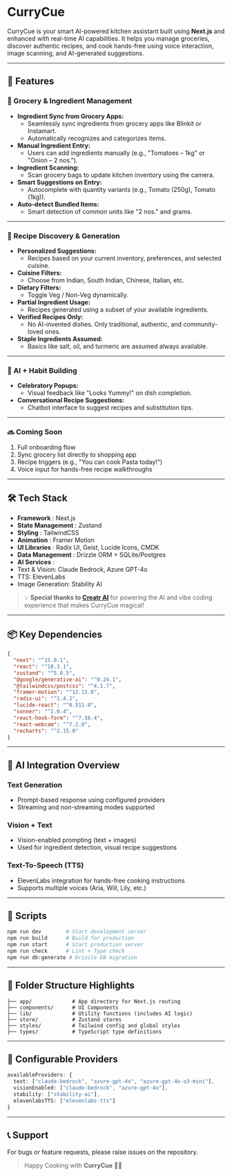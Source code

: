 # CurryCue

CurryCue is your smart AI-powered kitchen assistant built using **Next.js** and enhanced with real-time AI capabilities. It helps you manage groceries, discover authentic recipes, and cook hands-free using voice interaction, image scanning, and AI-generated suggestions.

---

## 🚀 Features

### 🛒 Grocery & Ingredient Management

* **Ingredient Sync from Grocery Apps:**
  * Seamlessly sync ingredients from grocery apps like Blinkit or Instamart.
  * Automatically recognizes and categorizes items.
* **Manual Ingredient Entry:**
  * Users can add ingredients manually (e.g., "Tomatoes – 1kg" or "Onion – 2 nos.").
* **Ingredient Scanning:**
  * Scan grocery bags to update kitchen inventory using the camera.
* **Smart Suggestions on Entry:**
  * Autocomplete with quantity variants (e.g., Tomato (250g), Tomato (1kg)).
* **Auto-detect Bundled Items:**
  * Smart detection of common units like "2 nos." and grams.

---

### 🍛 Recipe Discovery & Generation

* **Personalized Suggestions:**
  * Recipes based on your current inventory, preferences, and selected cuisine.
* **Cuisine Filters:**
  * Choose from Indian, South Indian, Chinese, Italian, etc.
* **Dietary Filters:**
  * Toggle Veg / Non-Veg dynamically.
* **Partial Ingredient Usage:**
  * Recipes generated using a subset of your available ingredients.
* **Verified Recipes Only:**
  * No AI-invented dishes. Only traditional, authentic, and community-loved ones.
* **Staple Ingredients Assumed:**
  * Basics like salt, oil, and turmeric are assumed always available.

---

### 🧠 AI + Habit Building

* **Celebratory Popups:**
  * Visual feedback like "Looks Yummy!" on dish completion.
* **Conversational Recipe Suggestions:**
  * Chatbot interface to suggest recipes and substitution tips.

---

### 🔜 Coming Soon

1. Full onboarding flow
2. Sync grocery list directly to shopping app
3. Recipe triggers (e.g., "You can cook Pasta today!")
4. Voice input for hands-free recipe walkthroughs

---

## 🛠️ Tech Stack

* **Framework** : Next.js
* **State Management** : Zustand
* **Styling** : TailwindCSS
* **Animation** : Framer Motion
* **UI Libraries** : Radix UI, Geist, Lucide Icons, CMDK
* **Data Management** : Drizzle ORM + SQLite/Postgres
* **AI Services** :
* Text & Vision: Claude Bedrock, Azure GPT-4o
* TTS: ElevenLabs
* Image Generation: Stability AI

> 💡 **Special thanks to [Creatr AI](https://creatrhq.xyz/)** for powering the AI and vibe coding experience that makes CurryCue magical!

---

## 📦 Key Dependencies

```json
{
  "next": "^15.0.1",
  "react": "^18.3.1",
  "zustand": "^5.0.5",
  "@google/generative-ai": "^0.24.1",
  "@tailwindcss/postcss": "^4.1.7",
  "framer-motion": "^12.15.0",
  "radix-ui": "^1.4.2",
  "lucide-react": "^0.511.0",
  "sonner": "^2.0.4",
  "react-hook-form": "^7.56.4",
  "react-webcam": "^7.2.0",
  "recharts": "^2.15.0"
}
```

---

## 📡 AI Integration Overview

### Text Generation

* Prompt-based response using configured providers
* Streaming and non-streaming modes supported

### Vision + Text

* Vision-enabled prompting (text + images)
* Used for ingredient detection, visual recipe suggestions

### Text-To-Speech (TTS)

* ElevenLabs integration for hands-free cooking instructions
* Supports multiple voices (Aria, Will, Lily, etc.)

---

## 🧩 Scripts

```bash
npm run dev        # Start development server
npm run build      # Build for production
npm run start      # Start production server
npm run check      # Lint + Type check
npm run db:generate # Drizzle DB migration
```

---

## 📁 Folder Structure Highlights

```
├── app/             # App directory for Next.js routing
├── components/      # UI Components
├── lib/             # Utility functions (includes AI logic)
├── store/           # Zustand stores
├── styles/          # Tailwind config and global styles
├── types/           # TypeScript type definitions
```

---

## 🧠 Configurable Providers

```ts
availableProviders: {
  text: ["claude-bedrock", "azure-gpt-4o", "azure-gpt-4o-o3-mini"],
  visionEnabled: ["claude-bedrock", "azure-gpt-4o"],
  stability: ["stability-ai"],
  elevenlabsTTS: ["elevenlabs-tts"]
}
```

---

## 📞 Support

For bugs or feature requests, please raise issues on the repository.

> Happy Cooking with **CurryCue** 🍛✨
>
